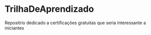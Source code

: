 # TrilhaDeAprendizado
Repositrio dedicado a certificações gratuitas que seria interessante a iniciantes
